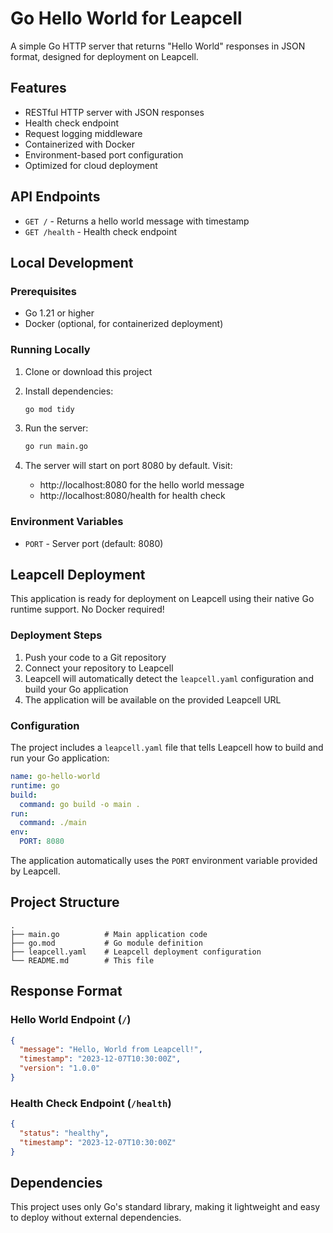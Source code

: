 # Go Hello World for Leapcell

A simple Go HTTP server that returns "Hello World" responses in JSON format, designed for deployment on Leapcell.

## Features

- RESTful HTTP server with JSON responses
- Health check endpoint
- Request logging middleware
- Containerized with Docker
- Environment-based port configuration
- Optimized for cloud deployment

## API Endpoints

- `GET /` - Returns a hello world message with timestamp
- `GET /health` - Health check endpoint

## Local Development

### Prerequisites

- Go 1.21 or higher
- Docker (optional, for containerized deployment)

### Running Locally

1. Clone or download this project
2. Install dependencies:
   ```bash
   go mod tidy
   ```

3. Run the server:
   ```bash
   go run main.go
   ```

4. The server will start on port 8080 by default. Visit:
   - http://localhost:8080 for the hello world message
   - http://localhost:8080/health for health check

### Environment Variables

- `PORT` - Server port (default: 8080)

## Leapcell Deployment

This application is ready for deployment on Leapcell using their native Go runtime support. No Docker required!

### Deployment Steps

1. Push your code to a Git repository
2. Connect your repository to Leapcell
3. Leapcell will automatically detect the `leapcell.yaml` configuration and build your Go application
4. The application will be available on the provided Leapcell URL

### Configuration

The project includes a `leapcell.yaml` file that tells Leapcell how to build and run your Go application:

```yaml
name: go-hello-world
runtime: go
build:
  command: go build -o main .
run:
  command: ./main
env:
  PORT: 8080
```

The application automatically uses the `PORT` environment variable provided by Leapcell.

## Project Structure

```
.
├── main.go          # Main application code
├── go.mod           # Go module definition
├── leapcell.yaml    # Leapcell deployment configuration
└── README.md        # This file
```

## Response Format

### Hello World Endpoint (`/`)
```json
{
  "message": "Hello, World from Leapcell!",
  "timestamp": "2023-12-07T10:30:00Z",
  "version": "1.0.0"
}
```

### Health Check Endpoint (`/health`)
```json
{
  "status": "healthy",
  "timestamp": "2023-12-07T10:30:00Z"
}
```

## Dependencies

This project uses only Go's standard library, making it lightweight and easy to deploy without external dependencies.
